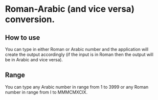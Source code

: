 # Roman-Arabic (and vice versa) conversion.
## How to use
You can type in either Roman or Arabic number and the application will create the output accordingly
(if the input is in Roman then the output will be in Arabic and vice versa).
## Range
You can type any Arabic number in range from 1 to 3999 or any Roman number in range from I to MMMCMXCIX.
